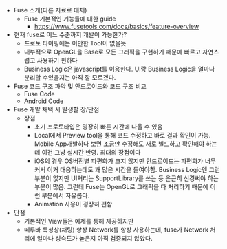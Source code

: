 - Fuse 소개(다른 자료로 대체)
  - Fuse 기본적인 기능들에 대한 guide
    - https://www.fusetools.com/docs/basics/feature-overview
- 현재 fuse로 어느 수준까지 개발이 가능한가?
  - 프로토 타이핑에는 이만한 Tool이 없을듯
  - 내부적으로 OpenGL을 Base로 모든 그래픽을 구현하기 때문에 빠르고 자연스럽고 사용하기 편하다
  - Business Logic은 javascript를 이용한다. UI랑 Business Logic을 얼마나 분리할 수있을지는 아직 잘 모르겠다.
- Fuse 코드 구조 파악 및 안드로이드와 코드 구조 비교
  - Fuse Code
  - Android Code
- Fuse 개발 채택 시 발생할 장/단점
  - 장점
    - 초기 프로토타입은 굉장히 빠른 시간에 나올 수 있음
    - Local에서 Preview tool을 통해 코드 수정하고 바로 결과 확인이 가능. Mobile App개발하다 보면 조금만 수정해도 새로 빌드하고 확인해야 하는데 이건 그냥 실시간 반영. 최대의 장점이다
    - iOS의 경우 OS버전별 파편화가 크지 않지만 안드로이드는 파편화가 너무 커서 이거 대응하는데도 꽤 많은 시간을 들여야함. Business Logic엔 그런 부분이 없지만 UI처리는 SupportLibrary를 쓰는 등 은근히 신경써야 하는 부분이 많음. 그런데 Fuse는 OpenGL로 그래픽을 다 처리하기 때문에 이런 부분에서 자유롭다.
    - Animation 사용이 굉장히 편함
- 단점
  - 기본적인 View들은 예제를 통해 제공하지만
  - 떼루바 특성상(채팅) 항상 Network를 항상 사용하는데, fuse가 Network 처리에 얼마나 성숙도가 높은지 아직 검증되지 않았다.

